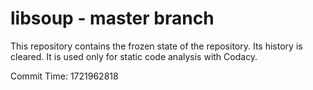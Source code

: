 # libsoup - master branch

This repository contains the frozen state of the repository.
Its history is cleared. It is used only for static code
analysis with Codacy.

Commit Time: 1721962818